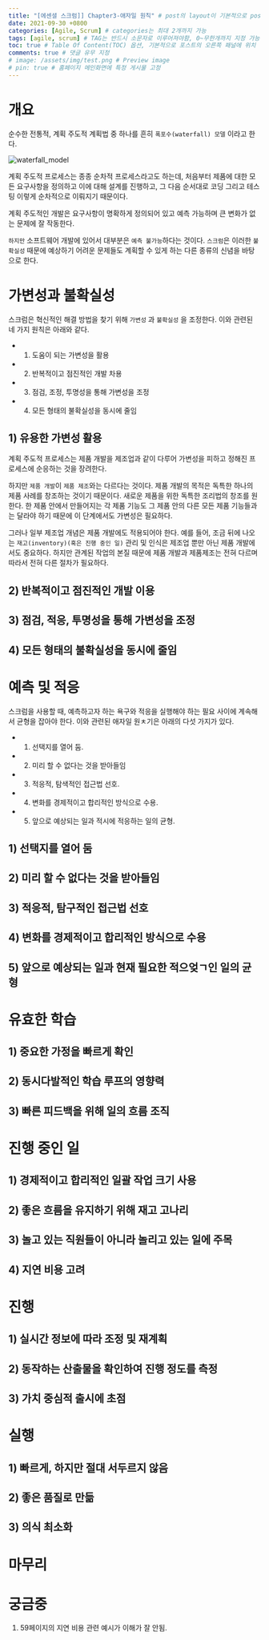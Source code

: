 ```yaml
---
title: "[에센셜 스크럼]] Chapter3-애자일 원칙" # post의 layout이 기본적으로 post로 설정되어있어서 Front Matter에 따로 layout변수를 만들어 주지 않아도 됨
date: 2021-09-30 +0800
categories: [Agile, Scrum] # categories는 최대 2개까지 가능
tags: [agile, scrum] # TAG는 반드시 소문자로 이루어져야함, 0~무한개까지 지정 가능
toc: true # Table Of Content(TOC) 옵션, 기본적으로 포스트의 오른쪽 패널에 위치
comments: true # 댓글 유무 지정
# image: /assets/img/test.png # Preview image
# pin: true # 홈페이지 메인화면에 특정 게시물 고정
---
```


# 개요
순수한  전통적, 계획 주도적 계획법 중 하나를 흔히 `폭포수(waterfall) 모델` 이라고 한다.

![waterfall_model](https://user-images.githubusercontent.com/44339530/135549270-7a99409f-6457-40e3-ab22-252ab0beb25a.jpg)

계획 주도적 프로세스는 종종 순차적 프로세스라고도 하는데, 처음부터 제품에 대한 모든 요구사항을 정의하고 이에 대해 설계를 진행하고, 그 다음 순서대로 코딩 그리고 테스팅 이렇게 순차적으로 이뤄지기 때문이다.

계획 주도적인 개발은 요구사항이 명확하게 정의되어 있고 예측 가능하며 큰 변화가 없는 문제에 잘 작동한다.

`하지만` 소프트웨어 개발에 있어서 대부분은 `예측 불가능`하다는 것이다. `스크럼`은 이러한 `불확실성` 때문에 예상하기 어려운 문제들도 계획할 수 있게 하는 다른 종류의 신념을 바탕으로 한다.

# 가변성과 불확실성
스크럼은 혁신적인 해결 방법을 찾기 위해 `가변성` 과 `불확실성` 을 조정한다. 이와 관련된 네 가지 원칙은 아래와 같다.

- 1) 도움이 되는 가변성을 활용
- 2) 반복적이고 점진적인 개발 차용
- 3) 점검, 조정, 투명성을 통해 가변성을 조정
- 4) 모든 형태의 불확실성을 동시에 줄임

## 1) 유용한 가변성 활용
계획 주도적 프로세스는 제품 개발을 제조업과 같이 다루어 가변성을 피하고 정해진 프로세스에 순응하는 것을 장려한다.

하지만 `제품 개발`이 `제품 제조`와는 다르다는 것이다. 제품 개발의 목적은 독특한 하나의 제품 사례를 창조하는 것이기 때문이다. 새로운 제품을 위한 독특한 조리법의 창조를 원한다. 한 제품 안에서 만들어지는 각 제품 기능도 그 제품 안의 다른 모든 제품 기능들과는 달라야 하기 때문에 이 단계에서도 가변성은 필요하다.

그러나 일부 제조업 개념은 제품 개발에도 적용되어야 한다. 예를 들어, 조금 뒤에 나오는 `재고(inventory)(혹은 진행 중인 일)` 관리 및 인식은 제조업 뿐만 아닌 제품 개발에서도 중요하다. 하지만 관계된 작업의 본질 때문에 제품 개발과 제품제조는 전혀 다르며 따라서 전혀 다른 절차가 필요하다.

## 2) 반복적이고 점진적인 개발 이용

## 3) 점검, 적응, 투명성을 통해 가변성을 조정

## 4) 모든 형태의 불확실성을 동시에 줄임

# 예측 및 적응
스크럼을 사용할 때, 예측하고자 하는 욕구와 적응을 실행해야 하는 필요 사이에 계속해서 균형을 잡아야 한다. 이와 관련된 애자일 원ㅊ기은 아래의 다섯 가지가 있다.

- 1) 선택지를 열어 둠.
- 2) 미리 할 수 없다는 것을 받아들임
- 3) 적응적, 탐색적인 접근법 선호.
- 4) 변화를 경제적이고 합리적인 방식으로 수용.
- 5) 앞으로 예상되는 일과 적시에 적응하는 일의 균형.

## 1) 선택지를 열어 둠

## 2) 미리 할 수 없다는 것을 받아들임

## 3) 적응적, 탐구적인 접근법 선호

## 4) 변화를 경제적이고 합리적인 방식으로 수용

## 5) 앞으로 예상되는 일과 현재 필요한 적으엊ㄱ인 일의 균형

# 유효한 학습

## 1) 중요한 가정을 빠르게 확인

## 2) 동시다발적인 학습 루프의 영향력

## 3) 빠른 피드백을 위해 일의 흐름 조직

# 진행 중인 일

## 1) 경제적이고 합리적인 일괄 작업 크기 사용

## 2) 좋은 흐름을 유지하기 위해 재고 고나리

## 3) 놀고 있는 직원들이 아니라 놀리고 있는 일에 주목

## 4) 지연 비용 고려

# 진행

## 1) 실시간 정보에 따라 조정 및 재계획

## 2) 동작하는 산출물을 확인하여 진행 정도를 측정

## 3) 가치 중심적 출시에 초점

# 실행

## 1) 빠르게, 하지만 절대 서두르지 않음

## 2) 좋은 품질로 만듦

## 3) 의식 최소화

# 마무리

# 궁금중
1) 59페이지의 지연 비용 관련 예시가 이해가 잘 안됨.
